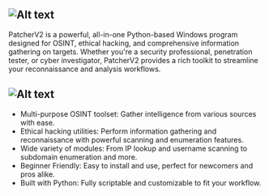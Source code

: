 ![Alt text](https://media.discordapp.net/attachments/1238756740812636203/1379054174515232848/title.png?ex=683ed7c8&is=683d8648&hm=3c3f7d2a498c942d7dc3d14f7d4b80ed764a6fd9866e09610a74b7b2e5300fb0&=&format=webp&quality=lossless&width=1126&height=177)
---
PatcherV2 is a powerful, all-in-one Python-based Windows program designed for OSINT, ethical hacking, and comprehensive information gathering on targets. Whether you're a security professional, penetration tester, or cyber investigator, PatcherV2 provides a rich toolkit to streamline your reconnaissance and analysis workflows.


![Alt text](https://media.discordapp.net/attachments/1238756740812636203/1379055835900022864/Features.png?ex=683ed954&is=683d87d4&hm=ad11a48d792e792e1888073f7686cc7c89d7985bbe930c727514072d48bae3ee&=&format=webp&quality=lossless&width=1126&height=121)
---
- Multi-purpose OSINT toolset: Gather intelligence from various sources with ease.
- Ethical hacking utilities: Perform information gathering and reconnaissance with powerful scanning and enumeration features.
- Wide variety of modules: From IP lookup and username scanning to subdomain enumeration and more.
- Beginner Friendly: Easy to install and use, perfect for newcomers and pros alike.
- Built with Python: Fully scriptable and customizable to fit your workflow.

